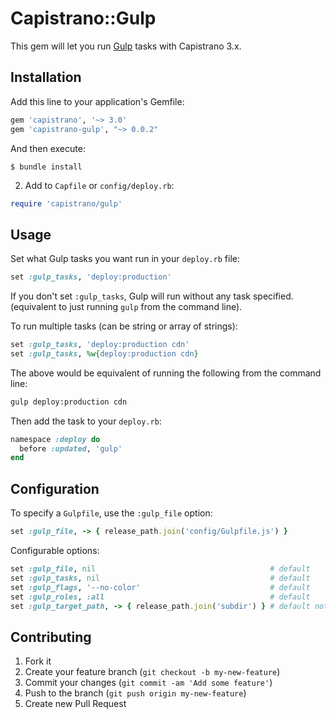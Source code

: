 # Capistrano::Gulp

This gem will let you run [Gulp](http://gulpjs.com/) tasks with Capistrano 3.x.

## Installation

Add this line to your application's Gemfile:

```bash
gem 'capistrano', '~> 3.0'
gem 'capistrano-gulp', "~> 0.0.2"
```

And then execute:

```
$ bundle install
```

2. Add to `Capfile` or `config/deploy.rb`:

```ruby
require 'capistrano/gulp'
```

## Usage

Set what Gulp tasks you want run in your `deploy.rb` file:

```ruby
set :gulp_tasks, 'deploy:production'
```

If you don't set `:gulp_tasks`, Gulp will run without any task specified. (equivalent to just running `gulp` from the command line).

To run multiple tasks (can be string or array of strings):

```ruby
set :gulp_tasks, 'deploy:production cdn'
set :gulp_tasks, %w{deploy:production cdn}
```

The above would be equivalent of running the following from the command line:

```bash
gulp deploy:production cdn
```

Then add the task to your `deploy.rb`:

```ruby
namespace :deploy do
  before :updated, 'gulp'
end
```

## Configuration

To specify a `Gulpfile`, use the `:gulp_file` option:

```ruby
set :gulp_file, -> { release_path.join('config/Gulpfile.js') }
```

Configurable options:

```ruby
set :gulp_file, nil                                       # default
set :gulp_tasks, nil                                      # default
set :gulp_flags, '--no-color'                             # default
set :gulp_roles, :all                                     # default
set :gulp_target_path, -> { release_path.join('subdir') } # default not set
```

## Contributing

1. Fork it
2. Create your feature branch (`git checkout -b my-new-feature`)
3. Commit your changes (`git commit -am 'Add some feature'`)
4. Push to the branch (`git push origin my-new-feature`)
5. Create new Pull Request
